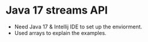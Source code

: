 # Java 17 streams API

* Need Java 17 & Intellij IDE to set up the enviorment.
* Used arrays to explain the examples.